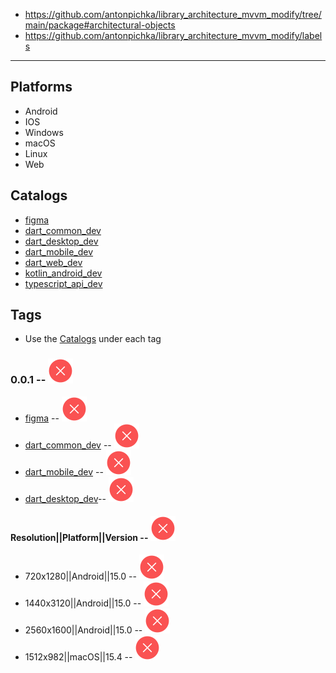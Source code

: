 - https://github.com/antonpichka/library_architecture_mvvm_modify/tree/main/package#architectural-objects
- https://github.com/antonpichka/library_architecture_mvvm_modify/labels

---

## Platforms

- Android 
- IOS 
- Windows
- macOS 
- Linux
- Web

## Catalogs

- [figma](https://www.figma.com/design/UQNBc9qEE0AlhyQSr1HBol/dev?node-id=7-46&t=0Vq9Fd4kCOpKWPSj-1)
- [dart_common_dev](https://github.com/sl8s/dev/tree/main/dart_common_dev)
- [dart_desktop_dev](https://github.com/sl8s/dev/tree/main/dart_desktop_dev)
- [dart_mobile_dev](https://github.com/sl8s/dev/tree/main/dart_mobile_dev)
- [dart_web_dev](https://github.com/sl8s/dev/tree/main/dart_web_dev)
- [kotlin_android_dev](https://github.com/sl8s/dev/tree/main/kotlin_android_dev)
- [typescript_api_dev](https://github.com/sl8s/dev/tree/main/typescript_api_dev)

## Tags

- Use the [Catalogs](https://github.com/sl8s/dev?tab=readme-ov-file#catalogs) under each tag

### 0.0.1 -- <img src="assets/red_cross.svg" align alt="Red Cross"/>

- [figma](https://www.figma.com/design/UQNBc9qEE0AlhyQSr1HBol/dev?node-id=7-46&t=0Vq9Fd4kCOpKWPSj-1) -- <img src="assets/red_cross.svg" alt="Red Cross"/>
- [dart_common_dev](https://github.com/sl8s/dev/tree/main/dart_common_dev) -- <img src="assets/red_cross.svg" alt="Red Cross"/>
- [dart_mobile_dev](https://github.com/sl8s/dev/tree/main/dart_mobile_dev) -- <img src="assets/red_cross.svg" alt="Red Cross"/>
- [dart_desktop_dev](https://github.com/sl8s/dev/tree/main/dart_desktop_dev)-- <img src="assets/red_cross.svg" alt="Red Cross"/>

#### Resolution||Platform||Version -- <img src="assets/red_cross.svg" alt="Red Cross"/>

- 720x1280||Android||15.0 -- <img src="assets/red_cross.svg" alt="Red Cross"/>
- 1440x3120||Android||15.0 -- <img src="assets/red_cross.svg" alt="Red Cross"/>
- 2560x1600||Android||15.0 -- <img src="assets/red_cross.svg" alt="Red Cross"/>
- 1512x982||macOS||15.4 -- <img src="assets/red_cross.svg" alt="Red Cross"/>
